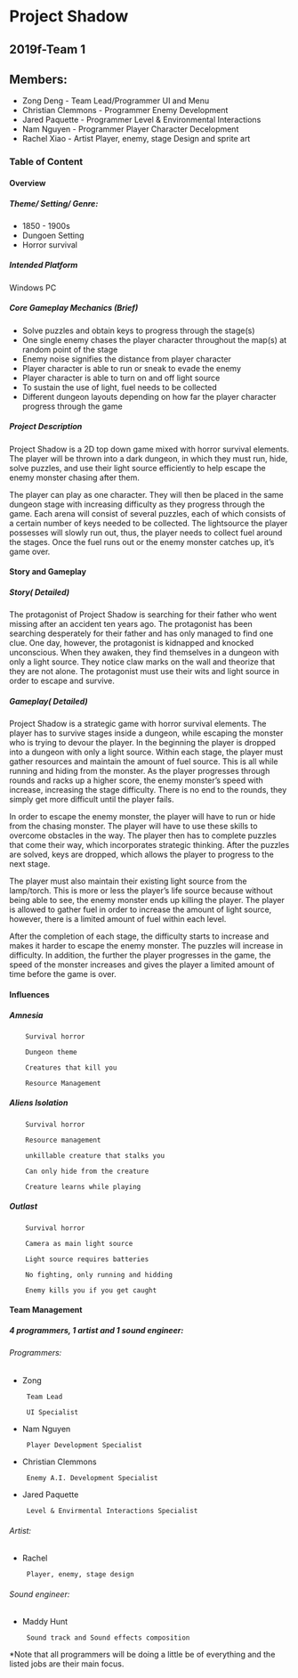 # Project Shadow
## 2019f-Team 1

## Members:
 * Zong Deng - Team Lead/Programmer
                UI and Menu
 * Christian Clemmons - Programmer
                Enemy Development
 * Jared Paquette - Programmer
                Level & Environmental Interactions
 * Nam Nguyen - Programmer
                Player Character Decelopment
 * Rachel Xiao - Artist
                Player, enemy, stage Design and sprite art

### Table of Content
#### Overview
##### Theme/ Setting/ Genre:
* 1850 - 1900s
* Dungoen Setting
* Horror survival

##### Intended Platform
Windows PC

##### Core Gameplay Mechanics (Brief)
* Solve puzzles and obtain keys to progress through the stage(s)
* One single enemy chases the player character throughout the map(s) at random point of the stage
* Enemy noise signifies the distance from player character
* Player character is able to run or sneak to evade the enemy
* Player character is able to turn on and off light source
* To sustain the use of light, fuel needs to be collected
* Different dungeon layouts depending on how far the player character progress through the game

##### Project Description
Project Shadow is a 2D top down game mixed with horror survival elements. The player will be thrown into a dark dungeon, in which they must run, hide, solve puzzles, and use their light source efficiently to help escape the enemy monster chasing after them.

The player can play as one character. They will then be placed in the same dungeon stage with increasing difficulty as they progress through the game. Each arena will consist of several puzzles, each of which consists of a certain number of keys needed to be collected. The lightsource the player possesses will slowly run out, thus, the player needs to collect fuel around the stages. Once the fuel runs out or the enemy monster catches up, it’s game over.

#### Story and Gameplay
##### Story( Detailed)
The protagonist of Project Shadow is searching for their father who went missing after an accident ten years ago. The protagonist has been searching desperately for their father and has only managed to find one clue. One day, however, the protagonist is kidnapped and knocked unconscious. When they awaken, they find themselves in a dungeon with only a light source. They notice claw marks on the wall and theorize that they are not alone. The protagonist must use their wits and light source in order to escape and survive.

##### Gameplay( Detailed)
Project Shadow is a strategic game with horror survival elements. The player has to survive stages inside a dungeon, while escaping the monster who is trying to devour the player. In the beginning the player is dropped into a dungeon with only a light source. Within each stage, the player must gather resources and maintain the amount of fuel source. This is all while running and hiding from the monster. As the player progresses through rounds and racks up a higher score, the enemy monster’s speed with increase, increasing the stage difficulty. There is no end to the rounds, they simply get more difficult until the player fails.

In order to escape the enemy monster, the player will have to run or hide from the chasing monster. The player will have to use these skills to overcome obstacles in the way. The player then has to complete puzzles that come their way, which incorporates strategic thinking. After the puzzles are solved, keys are dropped, which allows the player to progress to the next stage.

The player must also maintain their existing light source from the lamp/torch. This is more or less the player’s life source because without being able to see, the enemy monster ends up killing the player. The player is allowed to gather fuel in order to increase the amount of light source, however, there is a limited amount of fuel within each level.

After the completion of each stage, the difficulty starts to increase and makes it harder to escape the enemy monster. The puzzles will increase in difficulty. In addition, the further the player progresses in the game, the speed of the monster increases and gives the player a limited amount of time before the game is over.

#### Influences
##### Amnesia
        Survival horror
        
        Dungeon theme
        
        Creatures that kill you
        
        Resource Management

##### Aliens Isolation
        Survival horror
        
        Resource management
        
        unkillable creature that stalks you
        
        Can only hide from the creature
        
        Creature learns while playing

##### Outlast
        Survival horror
        
        Camera as main light source
        
        Light source requires batteries
        
        No fighting, only running and hidding
        
        Enemy kills you if you get caught


#### Team Management
##### 4 programmers, 1 artist and 1 sound engineer:

###### Programmers:

 * Zong
 
        Team Lead
        
        UI Specialist
 * Nam Nguyen
 
        Player Development Specialist
 * Christian Clemmons
 
        Enemy A.I. Development Specialist
 * Jared Paquette

        Level & Envirmental Interactions Specialist
###### Artist:
 * Rachel
 
        Player, enemy, stage design
###### Sound engineer:
 * Maddy Hunt
 
        Sound track and Sound effects composition
        
*Note that all programmers will be doing a little be of everything and the listed jobs are their main focus.
